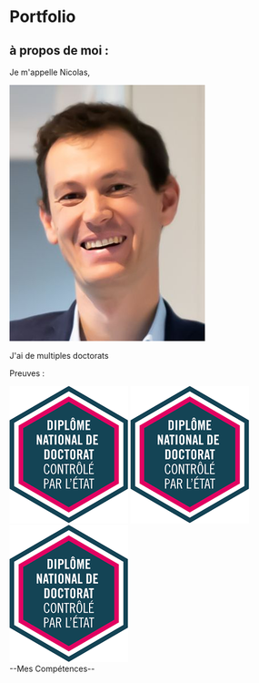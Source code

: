 
# Portfolio

## à propos de moi : 

Je m'appelle Nicolas, 

![aurelien](/images/aurelien.jpg)      

J'ai de multiples doctorats 

Preuves
: 

![doctorat1](/images/doctorat.png)     ![doctorat2](/images/doctorat.png)    ![doctorat3](/images/doctorat.png)  
--Mes Compétences--







